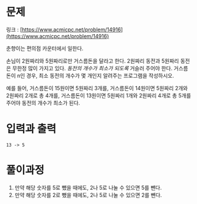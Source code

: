 # 문제 

링크 : [https://www.acmicpc.net/problem/14916](https://www.acmicpc.net/problem/14916)

춘향이는 편의점 카운터에서 일한다.

손님이 2원짜리와 5원짜리로만 거스름돈을 달라고 한다. 2원짜리 동전과 5원짜리 동전은 무한정 많이 가지고 있다. *동전의 개수가 최소가 되도록* 거슬러 주어야 한다. 거스름돈이 n인 경우, 최소 동전의 개수가 몇 개인지 알려주는 프로그램을 작성하시오.

예를 들어, 거스름돈이 15원이면 5원짜리 3개를, 거스름돈이 14원이면 5원짜리 2개와 2원짜리 2개로 총 4개를, 거스름돈이 13원이면 5원짜리 1개와 2원짜리 4개로 총 5개를 주어야 동전의 개수가 최소가 된다.

# 입력과 출력

```
13 -> 5
```

# 풀이과정

1. 만약 해당 숫자를 5로 뺐을 때에도, 2나 5로 나눌 수 있으면 5를 뺀다. 
2. 만약 해당 숫자를 2로 뺐을 때에도, 2나 5로 나눌 수 있으면 2를 뺀다. 